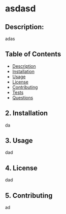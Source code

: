 
  # asdasd

  <a name="description"></a>
  ## Description:

  adas

  ## Table of Contents

  * [Description](#description)
  * [Installation](#installation)
  * [Usage](#usage)
  * [License](#license)
  * [Contributing](#contributing)
  * [Tests](#tests)
  * [Questions](#questions)


 
## <a name="installation"></a> 2. Installation

  da

  <a name="usage"></a> 
  ## 3. Usage

  dad

  <a name="license"></a> 
  ## 4. License
  
  dad

  <a name="contributing"></a>
  ## 5. Contributing
    
  ad

  <a name="test"></a> 
  ## 6. Test
      
  ad

  <a name="license"></a> 
  ## 7. License
      
  MIT

  <a name="questions"></a> 
  ## 7. Questions
      
  MIT

